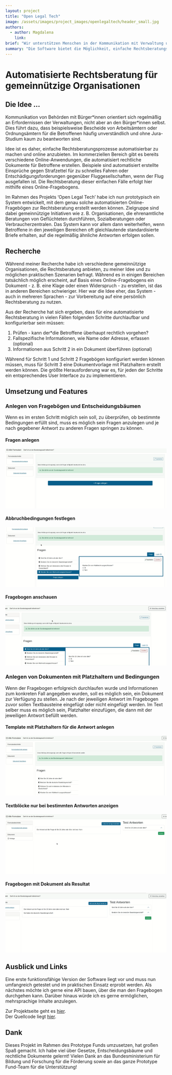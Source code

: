 ```yaml
---
layout: project
title: "Open Legal Tech"
image: /assets/images/project_images/openlegaltech/header_small.jpg
authors:
  - author: Magdalena
    link:
brief: "Wir unterstützen Menschen in der Kommunikation mit Verwaltung und Behörden."
summary: "Die Software bietet die Möglichkeit, einfache Rechtsberatungsprozesse automatisierbar zu machen und online anzubieten."
---
```


# Automatisierte Rechtsberatung für gemeinnützige Organisationen

## Die Idee …

Kommunikation von Behörden mit Bürger\*innen orientiert sich regelmäßig an Erfordernissen der Verwaltungen, nicht aber an den Bürger\*innen selbst. Dies führt dazu, dass beispielsweise Bescheide von Arbeitsämtern oder Ordnungsämtern für die Betroffenen häufig unverständlich und ohne Jura-Studium kaum zu beantworten sind.

Idee ist es daher, einfache Rechtsberatungsprozesse automatisierbar zu machen und online anzubieten. Im kommerziellen Bereich gibt es bereits verschiedene Online-Anwendungen, die automatisiert rechtliche Dokumente für Betroffene erstellen. Beispiele sind automatisiert erstellte Einsprüche gegen Strafzettel für zu schnelles Fahren oder Entschädigungsforderungen gegenüber Fluggesellschaften, wenn der Flug ausgefallen ist. Die Rechtsberatung dieser einfachen Fälle erfolgt hier mithilfe eines Online-Fragebogens.

Im Rahmen des Projekts ‘Open Legal Tech’ habe ich nun prototypisch ein System entwickelt, mit dem genau solche automatisierten Online-Fragebögen zur Rechtsberatung erstellt werden können. Zielgruppe sind dabei gemeinnützige Initiativen wie z. B. Organisationen, die ehrenamtliche Beratungen von Geflüchteten durchführen, Sozialberatungen oder Verbraucherzentralen. Das System kann vor allem dann weiterhelfen, wenn Betroffene in den jeweiligen Bereichen oft gleichlautende standardisierte Briefe erhalten, auf die regelmäßig ähnliche Antworten erfolgen sollen.

## Recherche

Während meiner Recherche habe ich verschiedene gemeinnützige Organisationen, die Rechtsberatung anbieten, zu meiner Idee und zu möglichen praktischen Szenarien befragt. Während es in einigen Bereichen tatsächlich möglich erscheint, auf Basis eines Online-Fragebogens ein Dokument - z. B. eine Klage oder einen Widerspruch - zu erstellen, ist das in anderen Bereichen schwieriger. Hier war die Idee eher, das System - auch in mehreren Sprachen - zur Vorbereitung auf eine persönlich Rechtsberatung zu nutzen.

Aus der Recherche hat sich ergeben, dass für eine automatisierte Rechtsberatung in vielen Fällen folgenden Schritte durchlaufbar und konfigurierbar sein müssen:

1. Prüfen - kann der\*die Betroffene überhaupt rechtlich vorgehen?
2. Fallspezifische Informationen, wie Name oder Adresse, erfassen (optional)
3. Informationen aus Schritt 2 in ein Dokument überführen (optional)

Während für Schritt 1 und Schritt 2 Fragebögen konfiguriert werden können müssen, muss für Schritt 3 eine Dokumentvorlage mit Platzhaltern erstellt werden können. Die größte Herausforderung war es, für jeden der Schritte ein entsprechendes User Interface zu zu implementieren.

## Umsetzung und Features

### Anlegen von Fragebögen und Entscheidungsbäumen

Wenn es im ersten Schritt möglich sein soll, zu überprüfen, ob bestimmte Bedingungen erfüllt sind, muss es möglich sein Fragen anzulegen und je nach gegebener Antwort zu anderen Fragen springen zu können.

#### Fragen anlegen
![screencast Fragen anlegen](/assets/images/project_images/openlegaltech/create_questions.gif "Fragen anlegen")

#### Abbruchbedingungen festlegen
![screencast Abbruchbedingungen hinzufügen](/assets/images/project_images/openlegaltech/create_conditions.gif "Abbruchbedingungen hinzufügen")

#### Fragebogen anschauen
![screencast Fragebogen preview](/assets/images/project_images/openlegaltech/preview.gif "Fragebogen preview")

### Anlegen von Dokumenten mit Platzhaltern und Bedingungen

Wenn der Fragebogen erfolgreich durchlaufen wurde und Informationen zum konkreten Fall angegeben wurden, soll es möglich sein, ein Dokument zur Verfügung zu stellen. Je nach der jeweiligen Antwort im Fragebogen zuvor sollen Textbausteine eingefügt oder nicht eingefügt werden. Im Text selber muss es möglich sein, Platzhalter einzufügen, die dann mit der jeweiligen Antwort befüllt werden.

#### Template mit Platzhaltern für die Antwort anlegen
![screencast Dokument mit Platzhalter](/assets/images/project_images/openlegaltech/add_platzhalter.gif "Dokument mit Platzhalter")

#### Textblöcke nur bei bestimmten Antworten anzeigen
![screencast Dokument mit Bedingungen](/assets/images/project_images/openlegaltech/add_text_block_conditions.gif "Dokument mit Bedingungen")

#### Fragebogen mit Dokument als Resultat
![screencast Dokument mit Bedingungen](/assets/images/project_images/openlegaltech/preview_with_document.gif "Dokument mit Bedingungen")

## Ausblick und Links

Eine erste funktionsfähige Version der Software liegt vor und muss nun umfangreich getestet und im praktischen Einsatz erprobt werden. Als nächstes möchte ich gerne eine API bauen, über die man den Fragebogen durchgehen kann. Darüber hinaus würde ich es gerne ermöglichen, mehrsprachige Inhalte anzulegen.

Zur Projektseite geht es [hier](https://openlegaltech.github.io/).  
Der Quellcode liegt [hier](https://github.com/OpenLegalTech/django-legal-advice-builder).

## Dank

Dieses Projekt im Rahmen des Prototype Funds umzusetzen, hat großen Spaß gemacht. Ich habe viel über Gesetze, Entscheidungsbäume und rechtliche Dokumente gelernt!
Vielen Dank an das Bundesministerium für Bildung und Forschung für die Förderung sowie an das ganze Prototype Fund-Team für die Unterstützung!
